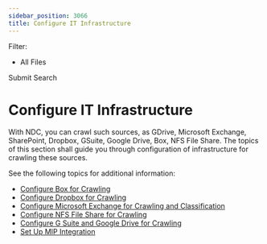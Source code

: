 ```yaml
---
sidebar_position: 3066
title: Configure IT Infrastructure
---
```


Filter: 

* All Files

Submit Search

# Configure IT Infrastructure

With NDC, you can crawl such sources, as GDrive, Microsoft Exchange, SharePoint, Dropbox, GSuite, Google Drive, Box, NFS File Share. The topics of this section shall guide you through configuration of infrastructure for crawling these sources.

See the following topics for additional information:

* [Configure Box for Crawling](Box)
* [Configure Dropbox for Crawling](Dropbox)
* [Configure Microsoft Exchange for Crawling and Classification](Exchange)
* [Configure NFS File Share for Crawling](NFSFS)
* [Configure G Suite and Google Drive for Crawling](GDrive)
* [Set Up MIP Integration](../../Admin/Workflows/MIPLabels/ConfigureInfrastructure)